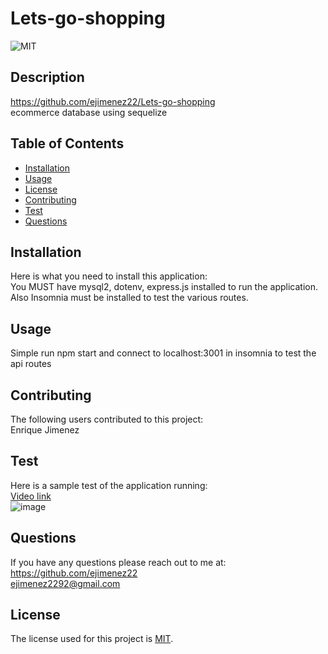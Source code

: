   # Lets-go-shopping
  
  ![MIT](https://img.shields.io/badge/License-MIT-yellow.svg)
  
  ## Description 
  https://github.com/ejimenez22/Lets-go-shopping
  <br />
  ecommerce database using sequelize
  ## Table of Contents
  * [Installation](#Installation)
  * [Usage](#Usage)
  * [License](#License)
  * [Contributing](#Contributing)
  * [Test](#Test)
  * [Questions](#Questions)
  ## Installation
  Here is what you need to install this application: 
  <br />
  You MUST have mysql2, dotenv, express.js installed to run the application. Also Insomnia must be installed to test the various routes.
  ## Usage
  Simple run npm start and connect to localhost:3001 in insomnia to test the api routes
  ## Contributing
  The following users contributed to this project:
  <br />
  Enrique Jimenez
  ## Test
  Here is a sample test of the application running:
  <br />
  [Video link](https://drive.google.com/file/d/1vdFHGQEeuaIdn1KwNCV9kMM25pohneES/view)
  <br />
  ![image](/images/Mod%2013%20gif%20updated.gif)
  ## Questions
  If you have any questions please reach out to me at:
  <br />
  https://github.com/ejimenez22
  <br />
  ejimenez2292@gmail.com
  <br />
  
  ## License
  The license used for this project is [MIT](#License).